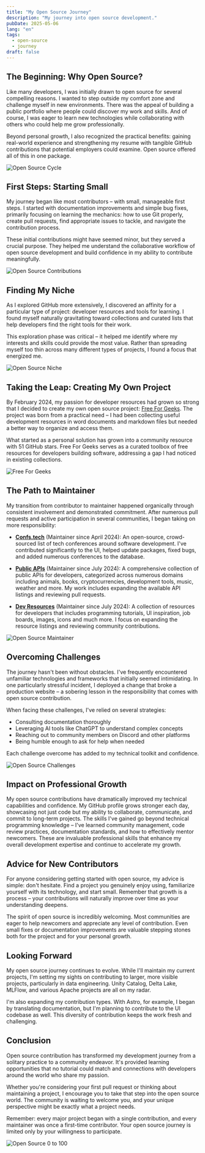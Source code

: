 ```yaml
---
title: "My Open Source Journey"
description: "My journey into open source development."
pubDate: 2025-05-06
lang: "en"
tags:
  - open-source
  - journey
draft: false
---
```


## The Beginning: Why Open Source?

Like many developers, I was initially drawn to open source for several compelling reasons. I wanted to step outside my comfort zone and challenge myself in new environments. There was the appeal of building a public portfolio where people could discover my work and skills. And of course, I was eager to learn new technologies while collaborating with others who could help me grow professionally.

Beyond personal growth, I also recognized the practical benefits: gaining real-world experience and strengthening my resume with tangible GitHub contributions that potential employers could examine. Open source offered all of this in one package.


![Open Source Cycle](../../assets/images/blog/oss/oss-cycle.png)

<!-- ![Open Source Journey](../../assets/images/blog/oss/oss-journey.png) -->

## First Steps: Starting Small

My journey began like most contributors – with small, manageable first steps. I started with documentation improvements and simple bug fixes, primarily focusing on learning the mechanics: how to use Git properly, create pull requests, find appropriate issues to tackle, and navigate the contribution process.

These initial contributions might have seemed minor, but they served a crucial purpose. They helped me understand the collaborative workflow of open source development and build confidence in my ability to contribute meaningfully.

![Open Source Contributions](../../assets/images/blog/oss/oss-contributions.png)


## Finding My Niche

As I explored GitHub more extensively, I discovered an affinity for a particular type of project: developer resources and tools for learning. I found myself naturally gravitating toward collections and curated lists that help developers find the right tools for their work.

This exploration phase was critical – it helped me identify where my interests and skills could provide the most value. Rather than spreading myself too thin across many different types of projects, I found a focus that energized me.

![Open Source Niche](../../assets/images/blog/oss/oss-niche.png)

## Taking the Leap: Creating My Own Project

By February 2024, my passion for developer resources had grown so strong that I decided to create my own open source project: [Free For Geeks](https://freeforgeeks.jpdiaz.dev). The project was born from a practical need – I had been collecting useful development resources in word documents and markdown files but needed a better way to organize and access them.

What started as a personal solution has grown into a community resource with 51 GitHub stars. Free For Geeks serves as a curated toolbox of free resources for developers building software, addressing a gap I had noticed in existing collections.

![Free For Geeks](../../assets/images/blog/oss/oss-idea-project.png)

## The Path to Maintainer

My transition from contributor to maintainer happened organically through consistent involvement and demonstrated commitment. After numerous pull requests and active participation in several communities, I began taking on more responsibility:

- **[Confs.tech](https://confs.tech)** (Maintainer since April 2024): An open-source, crowd-sourced list of tech conferences around software development. I've contributed significantly to the UI, helped update packages, fixed bugs, and added numerous conferences to the database.

- **[Public APIs](https://publicapis.dev)** (Maintainer since July 2024): A comprehensive collection of public APIs for developers, categorized across numerous domains including animals, books, cryptocurrencies, development tools, music, weather and more. My work includes expanding the available API listings and reviewing pull requests.

- **[Dev Resources](https://devresourc.es)** (Maintainer since July 2024): A collection of resources for developers that includes programming tutorials, UI inspiration, job boards, images, icons and much more. I focus on expanding the resource listings and reviewing community contributions.

![Open Source Maintainer](../../assets/images/blog/oss/oss-maintainer.png)

## Overcoming Challenges

The journey hasn't been without obstacles. I've frequently encountered unfamiliar technologies and frameworks that initially seemed intimidating. In one particularly stressful incident, I deployed a change that broke a production website – a sobering lesson in the responsibility that comes with open source contribution.

When facing these challenges, I've relied on several strategies:
- Consulting documentation thoroughly
- Leveraging AI tools like ChatGPT to understand complex concepts
- Reaching out to community members on Discord and other platforms
- Being humble enough to ask for help when needed

Each challenge overcome has added to my technical toolkit and confidence.

![Open Source Challenges](../../assets/images/blog/oss/oss-challenges.png)

## Impact on Professional Growth

My open source contributions have dramatically improved my technical capabilities and confidence. My GitHub profile grows stronger each day, showcasing not just code but my ability to collaborate, communicate, and commit to long-term projects.
The skills I've gained go beyond technical programming knowledge – I've learned community management, code review practices, documentation standards, and how to effectively mentor newcomers. These are invaluable professional skills that enhance my overall development expertise and continue to accelerate my growth.

## Advice for New Contributors

For anyone considering getting started with open source, my advice is simple: don't hesitate. Find a project you genuinely enjoy using, familiarize yourself with its technology, and start small. Remember that growth is a process – your contributions will naturally improve over time as your understanding deepens.

The spirit of open source is incredibly welcoming. Most communities are eager to help newcomers and appreciate any level of contribution. Even small fixes or documentation improvements are valuable stepping stones both for the project and for your personal growth.

## Looking Forward

My open source journey continues to evolve. While I'll maintain my current projects, I'm setting my sights on contributing to larger, more visible projects, particularly in data engineering. Unity Catalog, Delta Lake, MLFlow, and various Apache projects are all on my radar.

I'm also expanding my contribution types. With Astro, for example, I began by translating documentation, but I'm planning to contribute to the UI codebase as well. This diversity of contribution keeps the work fresh and challenging.

## Conclusion

Open source contribution has transformed my development journey from a solitary practice to a community endeavor. It's provided learning opportunities that no tutorial could match and connections with developers around the world who share my passion.

Whether you're considering your first pull request or thinking about maintaining a project, I encourage you to take that step into the open source world. The community is waiting to welcome you, and your unique perspective might be exactly what a project needs.

Remember: every major project began with a single contribution, and every maintainer was once a first-time contributor. Your open source journey is limited only by your willingness to participate.

![Open Source 0 to 100](../../assets/images/blog/oss/oss-0-to-100.png)
